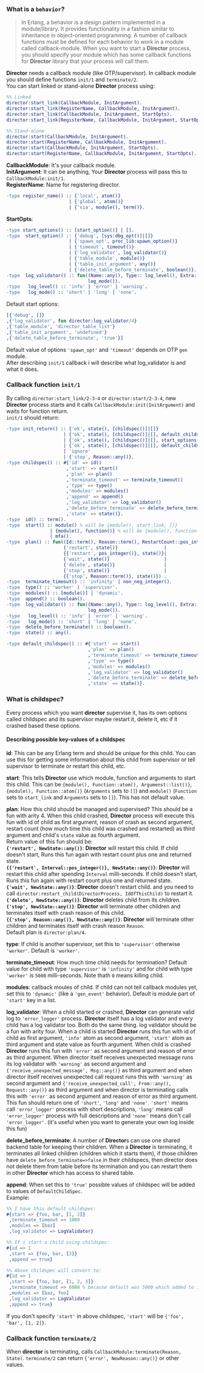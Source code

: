 ### What is a `behavior`?
> In Erlang, a behavior is a design pattern implemented in a module/library. It provides functionality in a fashion similar to inheritance in object-oriented programming. A number of callback functions must be defined for each behavior to work in a module called callback-module.
> When you want to start a **Director** process, you should specify your module which has some callback functions for **Director** library that your process will call them.  

**Director** needs a callback module (like OTP/supervisor). In callback module you should define functions `init/1` and `terminate/2`.  
You can start linked or stand-alone **Director** process using:
```erlang
%% Linked
director:start_link(CallbackModule, InitArgument).
director:start_link(RegisterName, CallbackModule, InitArgument).
director:start_link(CallbackModule, InitArgument, StartOpts).
director:start_link(RegisterName, CallbackModule, InitArgument, StartOpts).

%% Stand-alone
director:start(CallbackModule, InitArgument).
director:start(RegisterName, CallbackModule, InitArgument).
director:start(CallbackModule, InitArgument, StartOpts).
director:start(RegisterName, CallbackModule, InitArgument, StartOpts).
```

**CallbackModule**: It's your callback module.  
**InitArgument**: It can be anything, Your **Director** process will pass this to `CallbackModule:init/1`.  
**RegisterName**: Name for registering director.  
```erlang
-type register_name() :: {'local', atom()}
                       | {'global', atom()}
                       | {'via', module(), term()}.
```
**StartOpts**:
```erlang
-type start_options() :: [start_option()] | [].
-type  start_option() :: {'debug', [sys:dbg_opt()]|[]}
                       | {'spawn_opt', proc_lib:spawn_option()}
                       | {'timeout', timeout()}
                       | {'log_validator', log_validator()}
                       | {'table_module', module()}
                       | {'table_init_argument', any()}
                       | {'delete_table_before_terminate', boolean()}.
-type  log_validator() :: fun((Name::any(), Type:: log_level(), Extra::term(), state()) ->
                              log_mode()).
-type   log_level() :: 'info' | 'error' | 'warning'.
-type   log_mode() :: 'short' | 'long' | 'none'.
```

Default start options:
```erlang
[{'debug', []}
,{'log_validator', fun director:log_validator/4}
,{'table_module', 'director_table_list'}
,{'table_init_argument', 'undefined'}
,{'delete_table_before_terminate', 'true'}]
```
Default value of options `'spawn_opt'` and `'timeout'` depends on OTP `gen` module.  
After describing `init/1` callback i will describe what log_validator is and what it does.  

### Callback function `init/1`
By calling `director:start_link/2-3-4` or `director:start/2-3-4`, new **Director** process starts and it calls `CallbackModule:init(InitArgument)` and waits for function return.  
`init/1` should return:
```erlang
-type init_return() :: {'ok', state(), [childspec()]|[]}
                     | {'ok', state(), [childspec()]|[], default_childspec()}
                     | {'ok', state(), [childspec()]|[], start_options()}
                     | {'ok', state(), [childspec()]|[], default_childspec(), start_options()}
                     | 'ignore'
                     | {'stop', Reason::any()}.
-type childspec() :: #{'id' => id()
                      ,'start' => start()
                      ,'plan' => plan()
                      ,'terminate_timeout' => terminate_timeout()
                      ,'type' => type()
                      ,'modules' => modules()
                      ,'append' => append()
                      ,'log_validator' => log_validator()
                      ,'delete_before_terminate' => delete_before_terminate()
                      ,'state' => state()}.
-type  id() :: term().
-type  start() :: module() % will be {module(), start_link, []}
                | {module(), function()} % will be {module(), function(), []}
                | mfa().
-type  plan() :: fun((Id::term(), Reason::term(), RestartCount::pos_integer(), state()) ->
                     {'restart', state()}                 |
                     {{'restart', pos_integer()}, state()}|
                     {'wait', state()}                    |
                     {'delete', state()}                  |
                     {'stop', state()}                    |
                     {{'stop', Reason::term()}, state()}) .
-type  terminate_timeout() :: 'infinity' | non_neg_integer().
-type  type() :: 'worker' | 'supervisor'.
-type  modules() :: [module()] | 'dynamic'.
-type  append() :: boolean().
-type  log_validator() :: fun((Name::any(), Type:: log_level(), Extra::term(), state()) ->
                              log_mode()).
-type   log_level() :: 'info' | 'error' | 'warning'.
-type   log_mode() :: 'short' | 'long' | 'none'.
-type  delete_before_terminate() :: boolean().
-type  state() :: any().

-type default_childspec() :: #{'start' => start()
                              ,'plan' => plan()
                              ,'terminate_timeout' => terminate_timeout()
                              ,'type' => type()
                              ,'modules' => modules()
                              ,'log_validator' => log_validator()
                              ,'delete_before_terminate' => delete_before_terminate()
                              ,'state' => state()}.
```

### What is childspec?
Every process which you want **director** supervise it, has its own options called childspec and its supervisor maybe restart it, delete it, etc if it crashed based these options.

#### Describing possible key-values of a childspec
**id**: This can be any Erlang term and should be unique for this child. You can use this for getting some information about this child from supervisor or tell supervisor to terminate or restart this child, etc.  

**start**: This tells **Director** use which module, function and arguments to start this child. This can be `{module(), Function::atom(), Argumenst::list()}`, `{module(), Function::atom()}` (`Arguments` sets to `[]`) and `module()` (`Function` sets to `start_link` and `Arguments` sets to `[]`). This has not default value.  

**plan**: How this child should be managed and supervised? This should be a fun with arity 4. When this child crashed, **Director** process will execute this fun with id of child as first argument, reason of crash as second argument, restart count (how much time this child was crashed and restarted) as third argument and child's `state` value as fourth argument.  
Return value of this fun should be:  
__`{'restart', NewState::any()}`__: **Director** will restart this child. If child doesn't start, Runs this fun again with restart count plus one and returned state.  
__`{{'restart', Interval::pos_integer()}, NewState::any()}`__: **Director** will restart this child after spending `Interval` milli-seconds. If child doesn't start, Runs this fun again with restart count plus one and returned state.  
__`{'wait', NewState::any()}`__: **Director** doesn't restart child. and you need to call `director:restart_child(DirectorProcess, IdOfThisChild)` to restart it.  
__`{'delete', NewState::any()}`__: **Director** deletes child from its children.  
__`{'stop', NewState::any()}`__: **Director** will terminate other children and terminates itself with crash reason of this child.  
__`{{'stop', Reason::any()}, NewState::any()}`__: **Director** will terminate other children and terminates itself with crash reason `Reason`.  
Default plan is `director:plan/4`.  

**type**: If child is another supervisor, set this to `'supervisor'` otherwise `'worker'`. Default is `'worker'`.  

**terminate_timeout**: How much time child needs for termination? Default value for child with type `'supervisor'` is `'infinity'` and for child with type `'worker'` is `5000` milli-seconds. Note thath `0` means killing child.  

**modules**: callback moules of child. If child can not tell callback modules yet, set this to `'dynamic'` (like a `'gen_event'` behavior).  Default is module part of `'start'` key in a list.  

**log_validator**:  When a child started or crashed, **Director** can generate valid log to `'error_logger'` process.  **Director** itself has a log validator and every child has a log validator too. Both do the same thing. log validator should be a fun with arity four. When a child is started **Director** runs this fun with id of child as first argument, `'info'` atom as second argument, `'start'` atom as third argument and state value as fourth argument. When child is crashed **Director** runs this fun with `'error'` as second argument and reason of error as third argument.  When director itself receives unexpected message runs its log validator with `'warning'` as second argument and `{'receive_unexpected_message', Msg::any()}` as third argument and when director itself receives unexpected call request runs this with `'warning'` as second argument and  `{'receive_unexpected_call', From::any(), Request::any()}` as third argument and when director is terminating calls this with `'error'` as second argument and reason of error as third argument. This fun should return one of `'short'`, `'long'` and `'none'`. `'short'` means call `'error_logger'` process with short descriptions, `'long'` means call `'error_logger'` process with full descriptions and `'none'` means don't call `'error_logger'`. (it's useful when you want to generate your own log inside this fun)  

**delete_before_terminate**: A number of **Director**s can use one shared backend table for keeping their children. When a **Director** is terminating, it terminates all linked children (children which it starts them), if those children have `delete_before_terminate=>false` in their childspecs, then director does not delete them from table before its termination and you can restart them in other **Director** which has access to shared table.  

**append**: When set this to `'true'` possible values of childspec will be added to values of `DefaultChildSpec`.  
Example:  
```erlang
%% I have this default childspec:
#{start => {foo, bar, [1, 2]}
 ,terminate_timeout => 1000
 ,modules => [baz]
 ,log_validator => LogValidator}

%% If i start a child using childspec:
#{id => 1
 ,start => {foo, bar, [3]}
 ,append => true}

%% Above childspec will convert to:
#{id => 1
 ,start => {foo, bar, [1, 2, 3]}
 ,terminate_timeout => 6000 % because default was 5000 which added to 1000
 ,modules => [baz, foo]
 ,log_validator => LogValidator
 ,append => true}
```
If you don't specify `'start'` in above childspec, `'start'` will be `{'foo', 'bar', [1, 2]}`.

### Callback function `terminate/2`
When **director** is terminating, calls `CallbackModule:terminate(Reason, State)`. `terminate/2` can return `{'error', NewReason::any()}` or other values.
